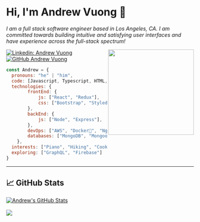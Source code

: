 # Hi, I'm Andrew Vuong 👋

<p><em>I am a full stack software engineer based in Los Angeles, CA. I am committed towards building intuitive and satisfying user interfaces and have experience across the full-stack spectrum!</em><p>
<img align='right' src="https://media.giphy.com/media/M9gbBd9nbDrOTu1Mqx/giphy.gif" width="230">


[![Linkedin: Andrew Vuong](https://img.shields.io/badge/-andrewvuong-blue?style=flat-square&logo=Linkedin&logoColor=white&link=https://www.linkedin.com/in/andrewvuong1214//)](https://www.linkedin.com/in/andrewvuong1214/)
[![GitHub Andrew Vuong](https://img.shields.io/github/followers/andrewvuong123?label=follow&style=social)](https://github.com/andrewvuong123)


```javascript
const Andrew = {
  pronouns: "he" | "him",
  code: [Javascript, Typescript, HTML, CSS, Python, Java, R],
  technologies: {
        frontEnd: {
            js: ["React", "Redux"],
            css: ["Bootstrap", "Styled-Components"]
        },
        backEnd: {
            js: ["Node", "Express"],
        },
        devOps: ["AWS", "Docker🐳", "Nginx"],
        databases: ["MongoDB", "Mongoose.js", "MySQL", "Cassandra", "PostgreSQL"]
    },
  interests: ["Piano", "Hiking", "Cooking", "Weightlifting"],
  exploring: ["GraphQL", "Firebase"]
}
```

---
## &#x1f4c8; GitHub Stats

<a href="https://github.com/andrewvuong123/andrewvuong123">
  <img align="center" src="https://github-readme-stats.vercel.app/api?username=andrewvuong123&show_icons=true&line_height=27&count_private=true&title_color=1152ba&text_color=000&icon_color=1152ba&bg_color=ffffff" alt="Andrew's GitHub Stats" />
</a>
<br/>
<br/>
<a href="https://github.com/andrewvuong123/andrewvuong123">
  <img align="center" src="https://github-readme-stats.vercel.app/api/top-langs/?username=andrewvuong123&layout=compact&hide=java,html&title_color=1152ba&text_color=000&icon_color=1152ba&bg_color=ffffff" />
</a>
<!--
**andrewvuong123/andrewvuong123** is a ✨ _special_ ✨ repository because its `README.md` (this file) appears on your GitHub profile.
-->
